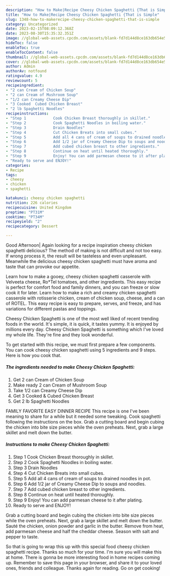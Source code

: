 ```yaml
---
description: "How to Make|Recipe Cheesy Chicken Spaghetti {That is Simple"
title: "How to Make|Recipe Cheesy Chicken Spaghetti {That is Simple"
slug: 1348-how-to-makerecipe-cheesy-chicken-spaghetti-that-is-simple
category: Uncategorized
date: 2023-02-15T08:09:12.368Z
date: 2023-08-30T15:35:32.351Z
image: //global-web-assets.cpcdn.com/assets/blank-fd7d144d8ce163db654e5a02c40b08a2775adb7897d16e4062681dc7e1b2800f.png
hideToc: false
enableToc: true
enableTocContent: false
thumbnail: //global-web-assets.cpcdn.com/assets/blank-fd7d144d8ce163db654e5a02c40b08a2775adb7897d16e4062681dc7e1b2800f.png
cover: //global-web-assets.cpcdn.com/assets/blank-fd7d144d8ce163db654e5a02c40b08a2775adb7897d16e4062681dc7e1b2800f.png
author: Admin
authorAv: notfound
ratingvalue: 4.9
reviewcount: 5
recipeingredient:
- "2 can Cream of Chicken Soup"
- "2 can Cream of Mushroom Soup"
- "1/2 can Creamy Cheese Dip"
- "3 Cooked  Cubed Chicken Breast"
- "2 lb Spaghetti Noodles"
recipeinstructions:
- "Step 1            Cook Chicken Breast thoroughly in skillet."
- "Step 2            Cook Spaghetti Noodles in boiling water."
- "Step 3            Drain Noodles"
- "Step 4            Cut Chicken Breats into small cubes."
- "Step 5            Add all 4 cans of cream of soups to drained noodles in pot."
- "Step 6            Add 1/2 jar of Creamy Cheese Dip to soups and noodles."
- "Step 7            Add cubed chicken breast to other ingredients."
- "Step 8            Continue on heat until heated thoroughly."
- "Step 9            Enjoy! You can add parmesan cheese to it after plating."
- "Ready to serve and ENJOY!"
categories:
- Recipe
tags:
- cheesy
- chicken
- spaghetti

katakunci: cheesy chicken spaghetti 
nutrition: 226 calories
recipecuisine: United Kingdom
preptime: "PT31M"
cooktime: "PT34M"
recipeyield: "2"
recipecategory: Dessert

---
```



Good Afternoon| Again looking for a recipe inspiration cheesy chicken spaghetti delicious? The method of making is not difficult and not too easy. If wrong process it, the result will be tasteless and even unpleasant. Meanwhile the delicious cheesy chicken spaghetti must have aroma and taste that can provoke our appetite.





Learn how to make a gooey, cheesy chicken spaghetti casserole with Velveeta cheese, Ro*Tel tomatoes, and other ingredients. This easy recipe is perfect for comfort food and family dinners, and you can freeze or slow cook it for later. Learn how to make a rich and creamy chicken spaghetti casserole with rotisserie chicken, cream of chicken soup, cheese, and a can of ROTEL. This easy recipe is easy to prepare, serves, and freeze, and has variations for different pastas and toppings.

Cheesy Chicken Spaghetti is one of the most well liked of recent trending foods in the world. It's simple, it is quick, it tastes yummy. It is enjoyed by millions every day. Cheesy Chicken Spaghetti is something which I've loved my whole life. They're fine and they look wonderful.


To get started with this recipe, we must first prepare a few components. You can cook cheesy chicken spaghetti using 5 ingredients and 9 steps. Here is how you cook that.

<!--inarticleads1-->

##### The ingredients needed to make Cheesy Chicken Spaghetti:

1. Get 2 can Cream of Chicken Soup
1. Make ready 2 can Cream of Mushroom Soup
1. Take 1/2 can Creamy Cheese Dip
1. Get 3 Cooked &amp; Cubed Chicken Breast
1. Get 2 lb Spaghetti Noodles


FAMILY FAVORITE EASY DINNER RECIPE This recipe is one I&#39;ve been meaning to share for a while but it needed some tweaking. Cook spaghetti following the instructions on the box. Grab a cutting board and begin cubing the chicken into bite size pieces while the oven preheats. Next, grab a large skillet and melt down the butter. 

<!--inarticleads2-->

##### Instructions to make Cheesy Chicken Spaghetti:

1. Step 1            Cook Chicken Breast thoroughly in skillet.
1. Step 2            Cook Spaghetti Noodles in boiling water.
1. Step 3            Drain Noodles
1. Step 4            Cut Chicken Breats into small cubes.
1. Step 5            Add all 4 cans of cream of soups to drained noodles in pot.
1. Step 6            Add 1/2 jar of Creamy Cheese Dip to soups and noodles.
1. Step 7            Add cubed chicken breast to other ingredients.
1. Step 8            Continue on heat until heated thoroughly.
1. Step 9            Enjoy! You can add parmesan cheese to it after plating.
1. Ready to serve and ENJOY!

Grab a cutting board and begin cubing the chicken into bite size pieces while the oven preheats. Next, grab a large skillet and melt down the butter. Sauté the chicken, onion powder and garlic in the butter. Remove from heat, add parmesan cheese and half the cheddar cheese. Season with salt and pepper to taste. 

So that is going to wrap this up with this special food cheesy chicken spaghetti recipe. Thanks so much for your time. I'm sure you will make this at home. There is gonna be more interesting food in home recipes coming up. Remember to save this page in your browser, and share it to your loved ones, friends and colleague. Thanks again for reading. Go on get cooking!
